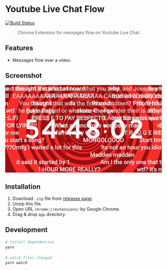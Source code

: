 # Youtube Live Chat Flow
[![Build Status](https://travis-ci.org/fiahfy/youtube-live-chat-flow.svg?branch=master)](https://travis-ci.org/fiahfy/youtube-live-chat-flow)

> Chrome Extension for messages flow on Youtube Live Chat.


## Features
* Messages flow over a video.


## Screenshot
![screenshot](./build/screenshots/screenshot.png?raw=true)


## Installation
1. Download `.zip` file from [releases page](https://github.com/fiahfy/youtube-live-chat-flow/releases).
2. Unzip this file.
3. Open URL `chrome://extensions/` by Google Chrome.
4. Drag & drop `app` directory.


## Development
``` bash
# install dependencies
yarn

# watch files changed
yarn watch
```
